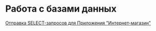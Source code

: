 # Работа с базами данных
[Отправка SELECT-запросов для Приложения "Интернет-магазин"](https://docs.google.com/spreadsheets/d/1UULppd_xIWSwLxPhrZivg51gROwK2zwEjtJU0wRulrI/edit#gid=0)

